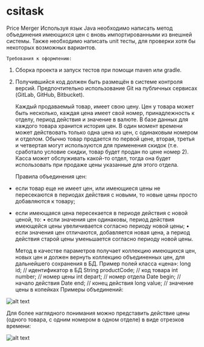 # csitask
Price Merger
Используя язык Java необходимо написать метод объединения имеющихся цен с вновь импортированными из внешней системы. Также необходимо написать unit тесты, для проверки хотя бы некоторых возможных вариантов.

	Требования к оформлению:
1) Сборка проекта и запуск тестов при помощи maven или gradle.
2) Получившийся код должен быть размещён в системе контроля версий. Предпочтительно использование Git на публичных сервисах (GitLab, GitHub, Bitbucket).
	
	Каждый продаваемый товар, имеет свою цену. Цен у товара может быть несколько, каждая цена имеет свой номер, принадлежность к отделу, период действия и значение в валюте. 
	В базе данных для каждого товара хранится история цен. В один момент времени может действовать только одна цена из цен, с одинаковым номером и отделом. Обычно товар продается по первой цене, вторая, третья и четвертая могут используются для применения скидок (т.е. сработало условие скидки, товар будет продан по цене номер 2). Касса может обслуживать какой-то отдел, тогда она будет использовать при продаже цены указанные для этого отдела.

	Правила объединения цен:
-	если товар еще не имеет цен, или имеющиеся цены не пересекаются в периодах действия с новыми, то новые цены просто добавляются к товару;
-	если имеющаяся цена пересекается в периоде действия с новой ценой, то:
  •	если значения цен одинаковы, период действия имеющейся цены увеличивается согласно периоду новой цены;
  •	если значения цен отличаются, добавляется новая цена, а период действия старой цены уменьшается согласно периоду новой цены.
	
	Метод в качестве параметров получает коллекцию имеющихся цен, новых цен и должен вернуть коллекцию объединенных цен, для дальнейшего сохранения в БД. 
Пример полей класса «цена»:
	long id; // идентификатор в БД
	String productCode; // код товара
	int number; // номер цены
	int depart; // номер отдела
	Date begin; // начало действия
	Date end; // конец действия
	long value; // значение цены в копейках
Примеры объединений:

![alt text](C:\Users\Mike\Desktop\pic.png)

Для более наглядного понимания можно представить действие цены (одного товара, с одним номером в одном отделе) в виде отрезков времени:

![alt text](C:\Users\Mike\Desktop\pic2.png)
